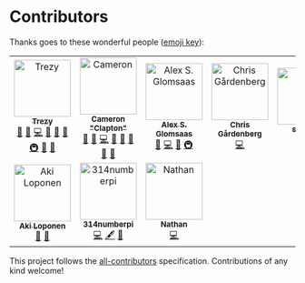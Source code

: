 # Contributors

Thanks goes to these wonderful people ([emoji key](https://github.com/kentcdodds/all-contributors#emoji-key)):

<!-- ALL-CONTRIBUTORS-LIST:START - Do not remove or modify this section -->
<!-- prettier-ignore -->
<table>
  <tr>
    <td align="center"><a href="http://trezy.com"><img src="https://avatars2.githubusercontent.com/u/442980?v=4" width="100px;" alt="Trezy"/><br /><sub><b>Trezy</b></sub></a><br /><a href="#blog-trezy" title="Blogposts">📝</a> <a href="https://github.com/fuelrats/fuelrats.com/issues?q=author%3Atrezy" title="Bug reports">🐛</a> <a href="https://github.com/fuelrats/fuelrats.com/commits?author=trezy" title="Code">💻</a> <a href="#design-trezy" title="Design">🎨</a> <a href="https://github.com/fuelrats/fuelrats.com/commits?author=trezy" title="Documentation">📖</a> <a href="#ideas-trezy" title="Ideas, Planning, & Feedback">🤔</a> <a href="#infra-trezy" title="Infrastructure (Hosting, Build-Tools, etc)">🚇</a> <a href="#question-trezy" title="Answering Questions">💬</a> <a href="#review-trezy" title="Reviewed Pull Requests">👀</a></td>
    <td align="center"><a href="https://github.com/UncleClapton"><img src="https://avatars2.githubusercontent.com/u/2686824?v=4" width="100px;" alt="Cameron "Clapton""/><br /><sub><b>Cameron "Clapton"</b></sub></a><br /><a href="#blog-UncleClapton" title="Blogposts">📝</a> <a href="https://github.com/fuelrats/fuelrats.com/issues?q=author%3AUncleClapton" title="Bug reports">🐛</a> <a href="https://github.com/fuelrats/fuelrats.com/commits?author=UncleClapton" title="Code">💻</a> <a href="#design-UncleClapton" title="Design">🎨</a> <a href="https://github.com/fuelrats/fuelrats.com/commits?author=UncleClapton" title="Documentation">📖</a> <a href="#ideas-UncleClapton" title="Ideas, Planning, & Feedback">🤔</a> <a href="#question-UncleClapton" title="Answering Questions">💬</a> <a href="#review-UncleClapton" title="Reviewed Pull Requests">👀</a></td>
    <td align="center"><a href="https://github.com/xlexi"><img src="https://avatars0.githubusercontent.com/u/125232?v=4" width="100px;" alt="Alex S. Glomsaas"/><br /><sub><b>Alex S. Glomsaas</b></sub></a><br /><a href="https://github.com/fuelrats/fuelrats.com/issues?q=author%3Axlexi" title="Bug reports">🐛</a> <a href="https://github.com/fuelrats/fuelrats.com/commits?author=xlexi" title="Code">💻</a> <a href="#ideas-xlexi" title="Ideas, Planning, & Feedback">🤔</a> <a href="#infra-xlexi" title="Infrastructure (Hosting, Build-Tools, etc)">🚇</a></td>
    <td align="center"><a href="https://itssimple.se"><img src="https://avatars0.githubusercontent.com/u/11502257?v=4" width="100px;" alt="Chris Gårdenberg"/><br /><sub><b>Chris Gårdenberg</b></sub></a><br /><a href="https://github.com/fuelrats/fuelrats.com/commits?author=itssimple" title="Code">💻</a></td>
    <td align="center"><a href="https://github.com/spansh"><img src="https://avatars2.githubusercontent.com/u/103208?v=4" width="100px;" alt="spansh"/><br /><sub><b>spansh</b></sub></a><br /><a href="https://github.com/fuelrats/fuelrats.com/commits?author=spansh" title="Code">💻</a> <a href="#design-spansh" title="Design">🎨</a></td>
    <td align="center"><a href="https://github.com/kenneaal"><img src="https://avatars3.githubusercontent.com/u/3196591?v=4" width="100px;" alt="Kenneth Aalberg"/><br /><sub><b>Kenneth Aalberg</b></sub></a><br /><a href="https://github.com/fuelrats/fuelrats.com/issues?q=author%3Akenneaal" title="Bug reports">🐛</a> <a href="#ideas-kenneaal" title="Ideas, Planning, & Feedback">🤔</a> <a href="#infra-kenneaal" title="Infrastructure (Hosting, Build-Tools, etc)">🚇</a></td>
    <td align="center"><a href="https://github.com/andybish"><img src="https://avatars2.githubusercontent.com/u/6172379?v=4" width="100px;" alt="Andrew Bishop"/><br /><sub><b>Andrew Bishop</b></sub></a><br /><a href="https://github.com/fuelrats/fuelrats.com/issues?q=author%3Aandybish" title="Bug reports">🐛</a></td>
  </tr>
  <tr>
    <td align="center"><a href="https://github.com/Belserium"><img src="https://avatars0.githubusercontent.com/u/1807416?v=4" width="100px;" alt="Aki Loponen"/><br /><sub><b>Aki Loponen</b></sub></a><br /><a href="https://github.com/fuelrats/fuelrats.com/issues?q=author%3ABelserium" title="Bug reports">🐛</a> <a href="#ideas-Belserium" title="Ideas, Planning, & Feedback">🤔</a></td>
    <td align="center"><a href="https://github.com/314numberpi"><img src="https://avatars0.githubusercontent.com/u/15672322?v=4" width="100px;" alt="314numberpi"/><br /><sub><b>314numberpi</b></sub></a><br /><a href="https://github.com/fuelrats/fuelrats.com/commits?author=314numberpi" title="Code">💻</a> <a href="#content-314numberpi" title="Content">🖋</a> <a href="#design-314numberpi" title="Design">🎨</a></td>
    <td align="center"><a href="https://github.com/noctilucent-dev"><img src="https://avatars3.githubusercontent.com/u/52113097?v=4" width="100px;" alt="Nathan"/><br /><sub><b>Nathan</b></sub></a><br /><a href="https://github.com/fuelrats/fuelrats.com/commits?author=noctilucent-dev" title="Code">💻</a></td>
  </tr>
</table>

<!-- ALL-CONTRIBUTORS-LIST:END -->

This project follows the [all-contributors](https://github.com/kentcdodds/all-contributors) specification. Contributions of any kind welcome!

